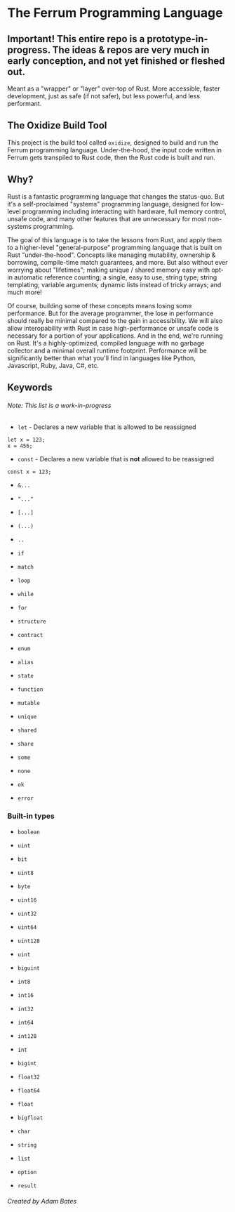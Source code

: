 # The Ferrum Programming Language

## Important! This entire repo is a prototype-in-progress. The ideas & repos are very much in early conception, and not yet finished or fleshed out.

Meant as a "wrapper" or "layer" over-top of Rust. More accessible, faster development, just as safe (if not safer), but less powerful, and less performant.

## The Oxidize Build Tool

This project is the build tool called `oxidize`, designed to build and run the Ferrum programming language. Under-the-hood, the input code written in Ferrum gets transpiled to Rust code, then the Rust code is built and run.

## Why?

Rust is a fantastic programming language that changes the status-quo. But it's a self-proclaimed "systems" programming language, designed for low-level programming including interacting with hardware, full memory control, unsafe code, and many other features that are unnecessary for most non-systems programming.

The goal of this language is to take the lessons from Rust, and apply them to a higher-level "general-purpose" programming language that is built on Rust "under-the-hood". Concepts like managing mutability, ownership & borrowing, compile-time match guarantees, and more. But also without ever worrying about "lifetimes"; making unique / shared memory easy with opt-in automatic reference counting; a single, easy to use, string type; string templating; variable arguments; dynamic lists instead of tricky arrays; and much more!

Of course, building some of these concepts means losing some performance. But for the average programmer, the lose in performance should really be minimal compared to the gain in accessibility. We will also allow interopability with Rust in case high-performance or unsafe code is necessary for a portion of your applications. And in the end, we're running on Rust. It's a highly-optimized, compiled language with no garbage collector and a minimal overall runtime footprint. Performance will be significantly better than what you'll find in languages like Python, Javascript, Ruby, Java, C#, etc.

## Keywords

###### Note: This list is a work-in-progress

- `let` - Declares a new variable that is allowed to be reassigned

```
let x = 123;
x = 456;
```

- `const` - Declares a new variable that is **not** allowed to be reassigned

```
const x = 123;
```

- `&...`

- `"..."`

- `[...]`

- `(...)`

- `..`

- `if`

- `match`

- `loop`

- `while`

- `for`

- `structure`

- `contract`

- `enum`

- `alias`

- `state`

- `function`

- `mutable`

- `unique`

- `shared`

- `share`

- `some`

- `none`

- `ok`

- `error`

### Built-in types

- `boolean`

- `uint`

- `bit`

- `uint8`

- `byte`

- `uint16`

- `uint32`

- `uint64`

- `uint128`

- `uint`

- `biguint`

- `int8`

- `int16`

- `int32`

- `int64`

- `int128`

- `int`

- `bigint`

- `float32`

- `float64`

- `float`

- `bigfloat`

- `char`

- `string`

- `list`

- `option`

- `result`

###### Created by Adam Bates
